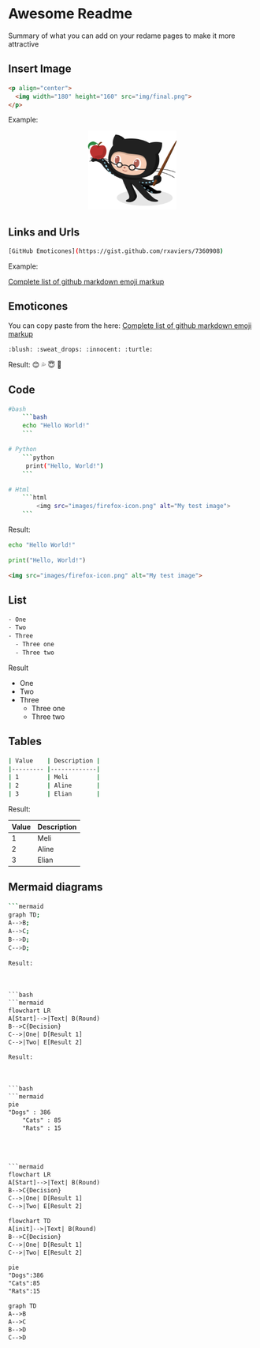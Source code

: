 # Awesome Readme
Summary of what you can add on your redame pages to make it more attractive


## Insert Image

```html
<p align="center">
  <img width="180" height="160" src="img/final.png">
</p>
```

Example: 
<p align="center">
  <img width="180" height="160" src="img/Professortocat_v2.png">
</p>


## Links and Urls
```bash
[GitHub Emoticones](https://gist.github.com/rxaviers/7360908)
```
Example:

[Complete list of github markdown emoji markup](https://gist.github.com/rxaviers/7360908)

## Emoticones
You can copy paste from the here: [Complete list of github markdown emoji markup](https://gist.github.com/rxaviers/7360908)
```bash
:blush: :sweat_drops: :innocent: :turtle:
```
Result:
:blush: :sweat_drops: :innocent: :turtle:

## Code

```bash
#bash  
    ```bash
    echo "Hello World!"
    ``` 
```
```bash 
# Python
    ```python
     print("Hello, World!")
    ```
```
```bash
# Html
    ```html   
        <img src="images/firefox-icon.png" alt="My test image">
    ```
```
Result:

```bash
echo "Hello World!"
```   
```python
print("Hello, World!")
```
```html   
<img src="images/firefox-icon.png" alt="My test image">
```


## List
```bash
- One
- Two
- Three
  - Three one
  - Three two
```
Result
- One
- Two
- Three
  - Three one
  - Three two


## Tables

```bash
| Value    | Description |
|--------- |-------------|
| 1        | Meli        |
| 2        | Aline       |
| 3        | Elian       |
```

Result:

| Value    | Description |
|--------- |-------------|
| 1        | Meli        |
| 2        | Aline       |
| 3        | Elian       |

## Mermaid diagrams

```bash
```mermaid
graph TD;
A-->B;
A-->C;
B-->D;
C-->D;
```
```
Result:



```bash
```mermaid
flowchart LR
A[Start]-->|Text| B(Round)
B-->C{Decision}
C-->|One| D[Result 1]
C-->|Two| E[Result 2]
```
```
Result:



```bash
```mermaid
pie
"Dogs" : 386
    "Cats" : 85
    "Rats" : 15
```
```



```mermaid
flowchart LR
A[Start]-->|Text| B(Round)
B-->C{Decision}
C-->|One| D[Result 1]
C-->|Two| E[Result 2]
```

```mermaid
flowchart TD
A[init]-->|Text| B(Round)
B-->C{Decision}
C-->|One| D[Result 1]
C-->|Two| E[Result 2]
```

```mermaid
pie
"Dogs":386
"Cats":85
"Rats":15
```

```mermaid
graph TD
A-->B
A-->C
B-->D
C-->D
```